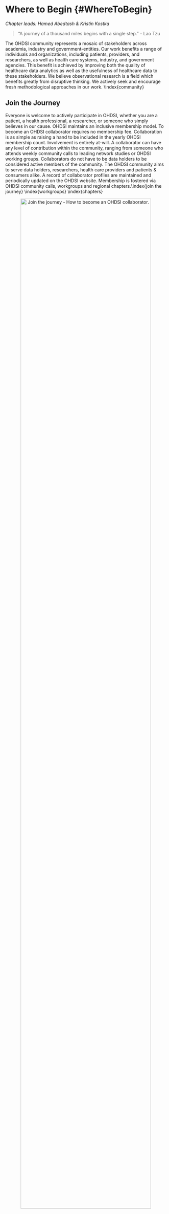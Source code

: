 # Where to Begin {#WhereToBegin}

*Chapter leads: Hamed Abedtash & Kristin Kostka*

> “A journey of a thousand miles begins with a single step.” - Lao Tzu

The OHDSI community represents a mosaic of stakeholders across academia, industry and government-entities. Our work benefits a range of individuals and organizations, including patients, providers, and researchers, as well as health care systems, industry, and government agencies. This benefit is achieved by improving both the quality of healthcare data analytics as well as the usefulness of healthcare data to these stakeholders. We believe observational research is a field which benefits greatly from disruptive thinking. We actively seek and encourage fresh methodological approaches in our work. \index{community}

## Join the Journey 
Everyone is welcome to actively participate in OHDSI, whether you are a patient, a health professional, a researcher, or someone who simply believes in our cause. OHDSI maintains an inclusive membership model. To become an OHDSI collaborator requires no membership fee. Collaboration is as simple as raising a hand to be included in the yearly OHDSI membership count. Involvement is entirely at-will. A collaborator can have any level of contribution within the community, ranging from someone who attends weekly community calls to leading network studies or OHDSI working groups. Collaborators do not have to be data holders to be considered active members of the community. The OHDSI community aims to serve data holders, researchers, health care providers and patients & consumers alike. A record of collaborator profiles are maintained and periodically updated on the OHDSI website. Membership is fostered via OHDSI community calls, workgroups and regional chapters.\index{join the journey} \index{workgroups} \index{chapters}

<div class="figure" style="text-align: center">
<img src="images/WhereToBegin/joinTheJourney.png" alt="Join the journey - How to become an OHDSI collaborator." width="90%" />
<p class="caption">(\#fig:jointhejourney)Join the journey - How to become an OHDSI collaborator.</p>
</div>


### OHDSI Forums
The OHDSI Forums[^forumUrl] is an online discussion site where OHDSI Community Collaborators can hold conversations in the form of posted messages. The forums consist of a tree-like directory structure. The top end is "Categories". The forums can be divided into categories for the relevant discussions. Under the categories are sub-forums and these sub-forums can further have more sub-forums. The topics (commonly called threads) come under the lowest level of sub-forums and these are the places under which forums members can start their discussions or posts. 

[^forumUrl]: http://forum.ohdsi.org

In the OHDSI forums, you can find categories of content including:

- **General:** for general discussion about the OHDSI community and how to get involved
- **Implementers:** for discussion about how to implement the Common Data Model and OHDSI analytics framework in your local environment
- **Developers:** for discussion around open-sourced development of OHDSI applications and other tools that leverage the OMOP CDM
- **Researchers:** for discussion around CDM-based research, including evidence generation, collaborative research, statistical methods and other topics of interest to the OHDSI Research Network
- **CDM Builders:** for discussion of ongoing CDM development, including requirements, vocabulary, and technical aspects
- **Vocabulary Users:** for discussion around vocabulary content
- **Regional Chapters (e.g. Korea, China, Europe):** for regional discussions in their native languages related to local OMOP implementations and OHDSI community activities


To being posting your own topics, you will need to sign up for an account. Once you have a forums account, you are encouraged to introduce yourself on the General Topic under the thread called "Welcome to OHDSI! - Please introduce yourself". You are invited to reply and 1) Introduce yourself and tell us a bit about what you do and 2) Let us know how you’d like to help out in the community (ex. software development, run studies, write research papers, etc). Now you are on your OHDSI Journey! From here, you are encouraged to join in the discussion. The OHDSI Community encourages using the Forums as your way to ask questions, discuss new ideas and collaborate. \index{forum}

\BeginKnitrBlock{rmdimportant}<div class="rmdimportant">You can select topics to "watch." What this means is whenever a new post is added in a topic you’re watching, you will receive an email and be able to reply to the post directly through your email. Watch the general thread to recieve details about upcoming meeting agendas, collaboration opportunities and have the weekly OHDSI digest delivered directly to your inbox!
</div>\EndKnitrBlock{rmdimportant}

### OHDSI Events
OHDSI regularly holds in-person events to provide opportunities for collaborators to learn from each other and connect to foster future collaborations.  These events are communicated on the OHDSI website, and are free for anyone interested in attending.  

OHDSI Symposia are scientific conferences, held annually in US, Europe, and Asia, where collaborators can present their latest research through plenary talks, poster presentations, and software demonstrations.  OHDSI Symposia provide a great venue for networking and to learn about the most recent progress across the community.  OHDSI Symposia are generally accompanied by OHDSI tutorials, taught by fellow OHDSI collaborators as the course faculty, which provide community newcomers the opportunity for hands-on engagement on topics around data standards and analysis best practices.  These tutorials are generally video-recorded and made available on the OHDSI website after the events for those who can't make it in person.   

OHDSI Collaborator face-to-face events are smaller fora which are typically centered on a problem of shared interest to focus on during the time together.  Past events have included a phenotype hack-a-thon, and data quality hack-a-thon, and open-source software documentation-a-thon.  OHDSI has hosted multiple Study-a-thon events, where the goal of the multi-day session is to collaborate as a team on a particular research question by designing and implementing an appropriate observational analysis, executing the study across the OHDSI network, and synthesizing the evidence for public dissemination. In all of these events, there is a shared desire to solve a common problem but also a shared interest in providing a welcoming environment that encourages learning and continuous improvement on the process of collaborative problem-solving.

Learn more about the power of the OHDSI Community. Explore past symposiums, face-to-face meetings and watch OHDSI tutorials by visiting the [OHDSI Past Events section](https://www.ohdsi.org/past-events/) on the OHDSI website. Past Events is updated regularly to archive community events.

### OHDSI Community Calls
OHDSI Community Calls are a weekly opportunity to spotlight ongoing activity within the OHDSI community. Held every Tuesday from 12-1pm ET, these teleconferences are a time for the OHDSI community to come together to share recent developments and recognize the accomplishments of individual collaborators, working groups and the community as a whole. Each week’s meeting is recorded, and presentations are archived in the OHDSI website resources. 

All OHDSI Collaborators are welcome to participate in this weekly teleconference and encouraged to propose topics for community discussion. OHDSI Community Calls can be a forum to share research findings, present and seek feedback for active works-in-progress, demonstrate open-source software tools under development, debate community best practices for data modeling and analytics, and brainstorm future collaborative opportunities for grants/publications/conference workshops. If you are a Collaborator with a topic for an upcoming OHDSI Collaborator meeting, you are invited to post your thoughts on the OHDSI Forums.

As a newcomer to the OHDSI community, it is encouraged to add this call series to your calendar to get acquainted with what is happening across the OHDSI network. If you would like to join an OHDSI call, please consult the [OHDSI wiki](https://www.ohdsi.org/web/wiki/doku.php?id=projects:ohdsi_community). Community call topics vary from week-to-week. You can also consult the OHDSI Weekly Digest on the OHDSI forum for more information on weekly presentation topics. Newcomers are invited to introduce themselves on their first call and tell the community about themselves, their background and what brought them to OHDSI. \index{community!community calls} 

### OHDSI Workgroups
OHDSI has a variety of ongoing projects lead by workgroup teams. Each workgroup has its own leadership team which determine the project’s objectives, goals and artifacts to be contributed to the community. Workgroup participation is open to all who have an interest in contributing to the project objectives and goals. Workgroups may be long-standing, strategic objectives or short-term projects to accomplish a specific need in the community. Workgroup meeting cadence is determined by the project leadership and will vary from group to group. A list of the active workgroups is maintained on the [OHDSI Wiki](https://www.ohdsi.org/web/wiki/doku.php?id=projects:overview). \index{workgroups} 

Table \@ref(tab:OHDSIworkgroups) provides a quick reference to active OHDSI workgroups. You are encouraged to join a call and learn more.

Table: (\#tab:OHDSIworkgroups) Notable OHDSI Workgroups

|Workgroup Name|Objective|Target Audience|
|:---- |:------------------ |:--------- |
|Atlas & WebAPI|Atlas and WebAPI are part of the OHDSI open-source software architecture that aim to provide standardized analytic capabilities built on the foundation of the OMOP Common Data Model.|Java & JavaScript software developers aiming to improve and contribute to the open-source Atlas/WebAPI platform|
|CDM & Vocabulary|To continue to develop the OMOP Common Data Model for the purpose of systematic, standardized and large-scale analytics applied to clinical patient data. To improve the quality of the Standardized Vocabularies by increasing their coverage of international coding systems and clinical aspects of patient care in order to support the standardized analytics developed by other working groups.| Any who has an interest in improving the OMOP Common Data Model and Standardized Vocabularies to meet all needs and use cases|
|Genomics|Expand the OMOP CDM to incorporate genomic data from patients. The group will define a CDM-compatible schema that can store information for genetic variants from various sequencing process.|Open to all|
|Population-Level Estimation|Develop scientific methods for observational research leading to population level estimates of effects that are accurate, reliable, and reproducible, and facilitate the use of these methods by the community.|Open to all|
|Natural Language Processing|To promote the use of textual information from Electronic Health Records (EHRs) for observational studies under the OHDSI umbrella. To facilitate this objective, the group will develop methods and software that can be implemented to utilize clinical text for studies by the OHDSI community.|Open to all|
|Patient-Level Prediction|establish a standardized process for developing accurate and well-calibrated patient-centered predictive models that can be utilized for multiple outcomes of interest and can be applied to observational healthcare data from any patient subpopulation of interest|Open to all|
|Gold Standard Phenotype Library|To enable members of the OHDSI community to find, evaluate, and utilize community-validated cohort definitions for research and other activities|Open to all with an interest in curation and validation of phenotypes|
|FHIR Workgroup|To establish the roadmap for the OHDSI FHIR integration and to make recommendations to the broader community for leveraging the FHIR implementation and data in EHR community for the OHDSI-based observation studies and for disseminating the OHDSI data and research results through the FHIR-based tools and APIs.|Open to all with an interest in interoperability|
|GIS|Expand the OMOP CDM and leverage OHDSI tools so that patients’ environmental exposure histories can be related to their clinical phenotypes|Open to all with an interest in health-related geographic attributes|
|Clinical Trials|Understand clinical trial use cases where the OHDSI platform & ecosystem can aid trials in any aspect, and assist in driving updates in OHDSI tools to support.|Open to all with an interest in clinical trials|
|THEMIS|The objective of THEMIS is to develop standard conventions, above and beyond the OMOP CDM conventions, to ensure ETL protocols designed at each OMOP site are of highest quality, reproducible and efficient.||Open to all with an interest in ETL standardization|
|Metadata & Annotations|Our goal is to define a standard process for storing human- and machine-authored metadata and annotations in the Common Data Model to ensure researchers can consume and create useful data artifacts about observational data sets.|Open to all|
|Patient Generated Health Data (PGHD)|The goal of this WG would be developing ETL conventions, integration process with clinical data, and analytic process for PGHD, which is generated through Smart Phone/App/Wearable devices.|Open to all|
|Women of OHDSI|To provide a forum for women within the OHDSI community to come together and discuss challenges they face as women working in science, technology, engineering and mathematics (STEM). We aim to facilitate discusses where women can share their perspectives, raise concerns, propose ideas on how the OHDSI community can support women in STEM, and ultimately inspire women to become leaders within the community and their respective fields.|Open to all who identify with this mission|
|Steering Committee|To uphold OHDSI's mission vision and values by ensuring all OHDSI activities and events are aligned with the needs of our growing community. In addition, the group serves as an advisory group for the OHDSI coordinating center based at Columbia by providing guidance for OHDSI's future direction.|Leaders within the community|

### OHDSI Regional Chapters
An OHDSI regional chapter represents a group of OHDSI collaborators located in a geographic area who wish to hold local networking events and meetings to address problems specific to their geographic location. Today, OHDSI regional chapters include OHDSI in Europe[^europeUrl], OHDSI in South Korea[^koreaUrl] and OHDSI in China.[^chinaUrl] If you would like to set-up an OHDSI regional chapter in your region, you may do so by following the OHDSI regional chapter process outlined on the [OHDSI website](https://www.ohdsi.org/who-we-are/regional-chapters). \index{chapters}

[^europeUrl]: https://www.ohdsi-europe.org/
[^koreaUrl]: http://forums.ohdsi.org/c/For-collaborators-wishing-to-communicate-in-Korean
[^chinaUrl]: https://ohdsichina.org/

### OHDSI Research Network
Many OHDSI collaborators are interested in converting their data into the OMOP Common Data Model. The OHDSI research network represents a diverse, global community of observational databases that have undergone Extract-Transform-Load (ETL) processes to become OMOP compliant. If your journey in the OHDSI community includes transforming data, there are numerous community resources available to aid you in your journey including tutorials on the OMOP CDM and Vocabularies, freely available tools to assist with conversion, and workgroups targeting specific domains or types of data conversions. The OHDSI collaborators are encouraged to utilize the OHDSI forum to discuss and troubleshoot challenges that arise during CDM conversions.

## Where You Fit In
By now, you may be wondering: *where do I fit into the OHDSI Community?*

**I am a clinical researcher looking to start a study.** If you are a clinical researcher interesting in using the OHDSI Research Network to answer a specific question -- maybe even publish a paper -- you're in the right place. You can start by posting your idea to the [OHDSI Researchers Topic](https://forums.ohdsi.org/c/researchers) on the OHDSI Forum. This will help you connect with researchers of similar interest. OHDSI loves to publish and has many resources available to expedite turning your research question into an analysis and a paper. You can find more information in Chapters \@ref(Characterization), \@ref(PopulationLevelEstimation), and \@ref(PatientLevelPrediction).

**I want to read and consume the information the OHDSI community is produce.** Whether you're a patient, a practicing clinician or subject matter expertise in healthcare, OHDSI wants to provide you with high quality evidence to help you better understand health outcomes. Maybe it's been a while since you have written code. Maybe you never program. You have a place in this community.  We call you an *evidence consumer* -- you are the individuals who are turning OHDSI research into action. You are sifting through to know what evidence OHDSI has generated and is generating, possibly also wanting to suggest questions relevant for you. We welcome you to join the discussion. Start asking questions on the [OHDSI Forum](http://forum.ohdsi.org). Attend Community Calls and hear about the latest research. Attend the OHDSI Symposiums and Face-to-Face Meetings to engage directly with the community. Your questions are an important part of the OHDSI community. Speak up and help us learn more about what evidence you are searching for!

**I work in a healthcare leadership role. I may be a data owner and/or represent one. I am evaluating the utility of the OMOP CDM and OHDSI analytical tools for my organization.** As an administrator/leader of an organization, you may have heard about OHDSI and are curious to know the OMOP CDM could work for your use cases. You may start by looking through [OHDSI Past Events](https://www.ohdsi.org/past-events/) materials to see the body of research. You may join a Community Call and simply listen in. You may also find that Chapter \@ref(DataAnalyticsUseCases) (Data Analytics Use Cases) helps you understand the kind of research the OMOP CDM and OHDSI analytics tools can enable. The OHDSI Community is here for you in your journey. Don't be afraid to speak up and ask for examples if you have specific areas you're interested in. More than 200 organizations around the world are collaborating in OHDSI, there's plenty of success stories to help showcase the value of this community.

**I am a database administrator looking to ETL/convert my institution's data to the OMOP CDM.** Choosing to "OMOP" your data is a novel and worthwhile undertaking. If you're just starting out on your ETL process, consult the [OHDSI Community ETL Tutorial Slides](https://www.ohdsi-europe.org/images/symposium-2019/tutorials/OHDSI_Vocabulary_CDM_Tutorial.pdf)  or sign-up for the next offering at an upcoming OHDSI Symposium. Consider dialing into the THEMIS workgroup calls and engaging the OHDSI Forum with your questions. You will find a wealth of knowledge in the community who are interested in helping your successful implementation of the OMOP CDM. Don't be shy!

**I am a biostatistician and/or methods developer interested in contributing to the OHDSI tool stack.** You're savvy in R. You know how to commit to Git. Most of all, you're eager to bring your expertise to the OHDSI Methods Library and further develop these methodologies. You'll want to start by joining either the Population-Level Estimation or Patient Level Prediction workgroup calls to hear more about current community priorities. As you're using the OHDSI tools, you can also file Issues under the respective GitHub repo (e.g. if it is a SQL Render package problem, you would file under the GitHub Repo for OHDSI/SqlRender). We welcome your contributions!
 
**I am a software developer interested in building a tool that complements the OHDSI tool stack.** Welcome to the community! As part of the OHDSI mission, our tools are open source and governed under Apache licenses. You are welcome to develop solutions that complement the OHDSI tool stack. Feel free to join a workgroup and pitch your ideas. Please be mindful that OHDSI is heavily invested in open-science and open collaboration. Proprietary algorithms and software solutions are welcome but are not the main focus of our software development efforts.
 
**I am a consultant looking to advise the OHDSI Community.** Welcome to the community! Your expertise is valuable and appreciated. You are welcome to promote your services on the OHDSI Forum, as appropriate. You're invited to join us at OHDSI Tutorials and consider giving back by contributing your expertise in the Symposium proceedings and OHDSI face-to-face meetings throughout the year.

**I am a student looking to learn more about OHDSI.** You're in the right place! Consider joining an OHDSI Community Call and introducing yourself. You are encouraged to delve into the OHDSI tutorials, attend OHDSI Symposiums and face-to-face meetings to learn more about the methods and tools the OHDSI community offers. If you have a specific research interest, let us know by posting in the Researcher topic on the OHDSI Forum. Many organizations offer OHDSI sponsored research opportunities (e.g. post-Doc, research fellowships). The OHDSI Forum will give you the latest information on these opportunities and more.

## Summary

\BeginKnitrBlock{rmdsummary}<div class="rmdsummary">- Getting started in the OHDSI Community is as easy as saying hello! Post on the **OHDSI Forum** and join a Community Call.
- Post your research or ETL questions to the OHDSI Forum.
</div>\EndKnitrBlock{rmdsummary}

